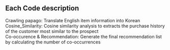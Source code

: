 ## Each Code description
Crawling papago: Translate English item information into Korean  
Cosine_Similarity: Cosine similarity analysis to extracts the purchase history of the customer most similar to the prospect  
Co-occurence & Recommendation: Generate the final recommendation list by calculating the number of co-occurrences
